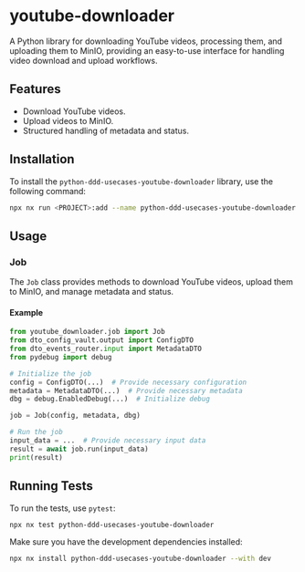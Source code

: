 # youtube-downloader

A Python library for downloading YouTube videos, processing them, and uploading them to MinIO, providing an easy-to-use interface for handling video download and upload workflows.

## Features

- Download YouTube videos.
- Upload videos to MinIO.
- Structured handling of metadata and status.

## Installation

To install the `python-ddd-usecases-youtube-downloader` library, use the following command:

```bash
npx nx run <PROJECT>:add --name python-ddd-usecases-youtube-downloader --local
```

## Usage

### Job

The `Job` class provides methods to download YouTube videos, upload them to MinIO, and manage metadata and status.

#### Example

```python
from youtube_downloader.job import Job
from dto_config_vault.output import ConfigDTO
from dto_events_router.input import MetadataDTO
from pydebug import debug

# Initialize the job
config = ConfigDTO(...)  # Provide necessary configuration
metadata = MetadataDTO(...)  # Provide necessary metadata
dbg = debug.EnabledDebug(...)  # Initialize debug

job = Job(config, metadata, dbg)

# Run the job
input_data = ...  # Provide necessary input data
result = await job.run(input_data)
print(result)
```

## Running Tests

To run the tests, use `pytest`:

```sh
npx nx test python-ddd-usecases-youtube-downloader
```

Make sure you have the development dependencies installed:

```sh
npx nx install python-ddd-usecases-youtube-downloader --with dev
```
